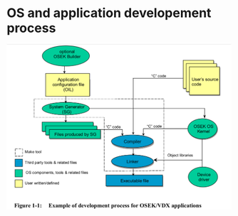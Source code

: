 # OS and application developement process

<img title="OSEK/VDX Developement Process" alt="Alt text" src="../../Imgs/OSEK_VDX_DEv_proc.png">